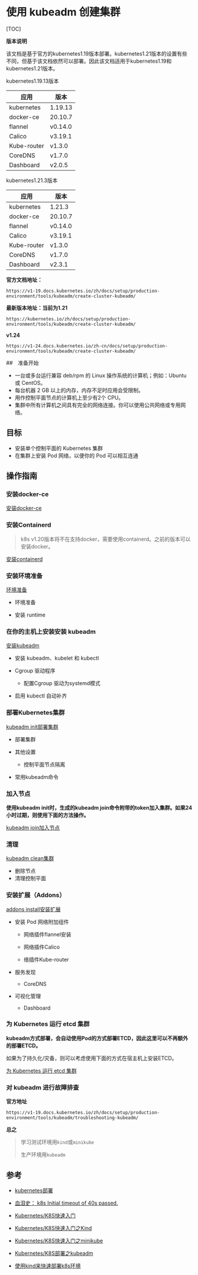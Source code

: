 # 使用 kubeadm 创建集群

[TOC]

**版本说明**

该文档是基于官方的kubernetes1.19版本部署。kubernetes1.21版本的设置有些不同，但基于该文档依然可以部署。因此该文档适用于kubernetes1.19和kubernetes1.21版本。



kubernetes1.19.13版本

| 应用        | 版本    |
| ----------- | ------- |
| kubernetes  | 1.19.13 |
| docker-ce   | 20.10.7 |
| flannel     | v0.14.0 |
| Calico      | v3.19.1 |
| Kube-router | v1.3.0  |
| CoreDNS     | v1.7.0  |
| Dashboard   | v2.0.5  |



kubernetes1.21.3版本

| 应用        | 版本    |
| ----------- | ------- |
| kubernetes  | 1.21.3  |
| docker-ce   | 20.10.7 |
| flannel     | v0.14.0 |
| Calico      | v3.19.1 |
| Kube-router | v1.3.0  |
| CoreDNS     | v1.7.0  |
| Dashboard   | v2.3.1  |



**官方文档地址：**

```shell
https://v1-19.docs.kubernetes.io/zh/docs/setup/production-environment/tools/kubeadm/create-cluster-kubeadm/
```

**最新版本地址：当前为1.21**

```shell
https://kubernetes.io/zh/docs/setup/production-environment/tools/kubeadm/create-cluster-kubeadm/
```

**v1.24**

```shell
https://v1-24.docs.kubernetes.io/zh-cn/docs/setup/production-environment/tools/kubeadm/create-cluster-kubeadm/
```





##　准备开始

- 一台或多台运行兼容 deb/rpm 的 Linux 操作系统的计算机；例如：Ubuntu 或 CentOS。
- 每台机器 2 GB 以上的内存，内存不足时应用会受限制。
- 用作控制平面节点的计算机上至少有2个 CPU。
- 集群中所有计算机之间具有完全的网络连接。你可以使用公共网络或专用网络。



## 目标

- 安装单个控制平面的 Kubernetes 集群
- 在集群上安装 Pod 网络，以便你的 Pod 可以相互连通



## 操作指南

### 安装docker-ce

[安装docker-ce](docker-install.md)



### 安装Containerd

> k8s v1.20版本将不在支持docker，需要使用containerd。之前的版本可以安装docker。

[安装containerd](containerd-install.md)



### 安装环境准备

[环境准备](kubeadm-prepare.md)

- 环境准备

- 安装 runtime



### 在你的主机上安装安装 kubeadm

[安装kubeadm](kubeadm-install.md)

- 安装 kubeadm、kubelet 和 kubectl

- Cgroup 驱动程序
  - 配置Cgroup 驱动为systemd模式

- 启用 kubectl 自动补齐



### 部署Kubernetes集群

[kubeadm init部署集群](kubeadm-init.md)

- 部署集群

- 其他设置
  - 控制平面节点隔离

- 常用kubeadm命令



### 加入节点

**使用kubeadm init时，生成的kubeadm join命令附带的token加入集群。如果24小时过期，则使用下面的方法操作。**

[kubeadm join加入节点](kubeadm-join.md)



### 清理

[kubeadm clean集群](kubeadm-clean.md)

- 删除节点
- 清理控制平面



### 安装扩展（Addons）

[addons install安装扩展](addons-install.md)

- 安装 Pod 网络附加组件

  - 网络插件flannel安装

  - 网络插件Calico

  - 络插件Kube-router

- 服务发现
  - CoreDNS

- 可视化管理
  - Dashboard



### 为 Kubernetes 运行 etcd 集群

**kubeadm方式部署，会自动使用Pod的方式部署ETCD，因此这里可以不再额外的部署ETCD。**

如果为了持久化/灾备，则可以考虑使用下面的方式在宿主机上安装ETCD。

[为 Kubernetes 运行 etcd 集群](etcd-install.md)



### 对 kubeadm 进行故障排查

**官方地址**

```shell
https://v1-19.docs.kubernetes.io/zh/docs/setup/production-environment/tools/kubeadm/troubleshooting-kubeadm/
```



**总之**

> 学习测试环境用`kind`或`minikube`
>
> 生产环境用`kubeadm`



## 参考

- [kubernetes部署](https://www.cnblogs.com/jayce9102/p/10592913.html)

- [血泪史： k8s Initial timeout of 40s passed.](https://blog.csdn.net/weixin_40161254/article/details/112232302)
- [Kubernetes/K8S快速入门](https://www.psvmc.cn/article/2021-02-25-kubernetes-start-1.html)

- [Kubernetes/K8S快速入门之Kind](https://www.psvmc.cn/article/2021-02-27-kubernetes-start-3-kind.html)
- [Kubernetes/K8S快速入门之minikube](https://www.psvmc.cn/article/2021-02-26-kubernetes-start-2-minikube.html)

- [Kubernetes/K8S部署之kubeadm](https://www.psvmc.cn/article/2021-02-28-kubernetes-start-4-kubeadm.html)

- [使用kind来快速部署k8s环境](https://zhuanlan.zhihu.com/p/61492135)

